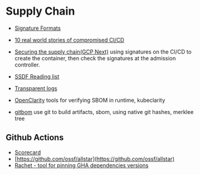 # Supply Chain

* [Signature Formats](https://dlorenc.medium.com/signature-formats-9b7b2a127473)

* [10 real world stories of compromised CI/CD](https://research.nccgroup.com/2022/01/13/10-real-world-stories-of-how-weve-compromised-ci-cd-pipelines/)

* [Securing the supply chain(GCP Next)](https://www.youtube.com/watch?v=hOzH3mOApjs) using signatures on the CI/CD to create the container, then check the signatures at the admission controller. 

* [SSDF Reading list](https://github.com/chainguard-dev/ssc-reading-list)

* [Transparent logs](https://transparency.dev/)


* [OpenClarity](https://github.com/openclarity) tools for verifying SBOM in runtime, kubeclarity

* [gitbom](https://gitbom.dev/) use git to build artifacts, sbom, using native git hashes, merklee tree


## Github Actions
* [Scorecard](https://github.com/ossf/scorecard)
* [https://github.com/ossf/allstar](https://github.com/ossf/allstar)
* [Rachet - tool for pinning GHA dependencies versions](https://github.com/sethvargo/ratchet)
